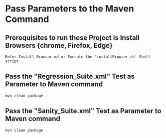# Pass Parameters to the Maven Command

## Prerequisites to run these Project is Install Browsers {chrome, Firefox, Edge}
```
Refer Install_Browser.md or Execute the 'installBrowser.sh' Shell script
```
##  Pass the "Regression_Suite.xml" Test as Parameter to Maven command
```
mvn clean package
```
##  Pass the "Sanity_Suite.xml" Test as Parameter to Maven command
```
mvn clean package
```
